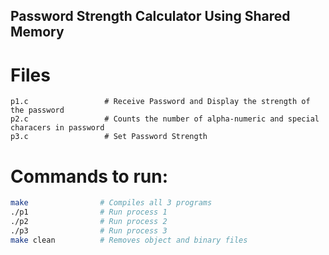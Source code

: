 ## Password Strength Calculator Using Shared Memory

# Files

```
p1.c                 # Receive Password and Display the strength of the password
p2.c                 # Counts the number of alpha-numeric and special characers in password
p3.c                 # Set Password Strength
```

# Commands to run:

```bash
make                # Compiles all 3 programs
./p1                # Run process 1
./p2                # Run process 2
./p3                # Run process 3
make clean          # Removes object and binary files
```
